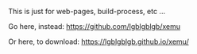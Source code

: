 This is just for web-pages, build-process, etc ...

Go here, instead: https://github.com/lgblgblgb/xemu

Or here, to download: https://lgblgblgb.github.io/xemu/
